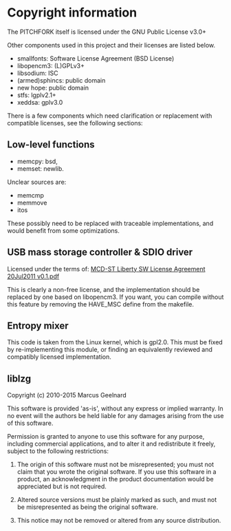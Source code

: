 # Copyright information

The PITCHFORK itself is licensed under the GNU Public License v3.0+

Other components used in this project and their licenses are listed below.

- smallfonts: Software License Agreement (BSD License)
- libopencm3: (L)GPLv3+
- libsodium: ISC
- (armed)sphincs: public domain
- new hope: public domain
- stfs: lgplv2.1+
- xeddsa: gplv3.0

There is a few components which need clarification or replacement with
compatible licenses, see the following sections:

## Low-level functions

 - memcpy: bsd,
 - memset: newlib.

Unclear sources are:

 - memcmp
 - memmove
 - itos

These possibly need to be replaced with traceable implementations, and
would benefit from some optimizations.

## USB mass storage controller & SDIO driver

Licensed under the terms of: [MCD-ST Liberty SW License Agreement 20Jul2011 v0.1.pdf](https://pitchfork.ist/git/firmware/plain/usb/msc/MCD-ST%20Liberty%20SW%20License%20Agreement%2020Jul2011%20v0.1.pdf)

This is clearly a non-free license, and the implementation should be
replaced by one based on libopencm3. If you want, you can compile
without this feature by removing the HAVE_MSC define from the
makefile.

## Entropy mixer

This code is taken from the Linux kernel, which is gpl2.0. This must
be fixed by re-implementing this module, or finding an equivalently
reviewed and compatibly licensed implementation.

## liblzg

Copyright (c) 2010-2015 Marcus Geelnard

This software is provided 'as-is', without any express or implied
warranty. In no event will the authors be held liable for any damages
arising from the use of this software.

Permission is granted to anyone to use this software for any purpose,
including commercial applications, and to alter it and redistribute it
freely, subject to the following restrictions:

1. The origin of this software must not be misrepresented; you must not
   claim that you wrote the original software. If you use this software
   in a product, an acknowledgment in the product documentation would
   be appreciated but is not required.

2. Altered source versions must be plainly marked as such, and must not
   be misrepresented as being the original software.

3. This notice may not be removed or altered from any source
   distribution.
